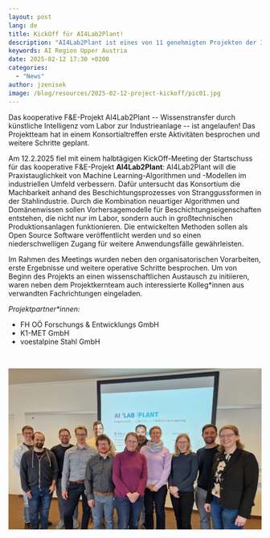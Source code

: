 ```yaml
---
layout: post
lang: de
title: KickOff für AI4Lab2Plant!
description: "AI4Lab2Plant ist eines von 11 genehmigten Projekten der Initiative AI Region Upper Austria des Landes Oberösterreich im Rahmen der Wirtschafts- und Forschungsstrategie #upperVISION2030."
keywords: AI Region Upper Austria
date: 2025-02-12 17:30 +0200
categories:
  - "News"
author: jzenisek
image: /blog/resources/2025-02-12-project-kickoff/pic01.jpg
---
```



Das kooperative F&E-Projekt AI4Lab2Plant -- Wissenstransfer durch künstliche Intelligenz vom Labor zur Industrieanlage -- ist angelaufen! Das Projektteam hat in einem Konsortialtreffen erste Aktivitäten besprochen und weitere Schritte geplant.

<!--more-->

Am 12.2.2025 fiel mit einem halbtägigen KickOff-Meeting der Startschuss für das kooperative F&E-Projekt **AI4Lab2Plant**: AI4Lab2Plant will die Praxistauglichkeit von Machine Learning-Algorithmen und -Modellen im industriellen Umfeld verbessern. Dafür untersucht das Konsortium die Machbarkeit anhand des Beschichtungsprozesses von Stranggussformen in der Stahlindustrie. Durch die Kombination neuartiger Algorithmen und Domänenwissen sollen Vorhersagemodelle für Beschichtungseigenschaften entstehen, die nicht nur im Labor, sondern auch in großtechnischen Produktionsanlagen funktionieren. Die entwickelten Methoden sollen als Open Source Software veröffentlicht werden und so einen niederschwelligen Zugang für weitere Anwendungsfälle gewährleisten.

Im Rahmen des Meetings wurden neben den organisatorischen Vorarbeiten, erste Ergebnisse und weitere operative Schritte besprochen. Um von Beginn des Projekts an einen wissenschaftlichen Austausch zu initiieren, waren neben dem Projektkernteam auch interessierte Kolleg*innen aus verwandten Fachrichtungen eingeladen.

*Projektpartner\*innen:*
- FH OÖ Forschungs & Entwicklungs GmbH
- K1-MET GmbH
- voestalpine Stahl GmbH

<br/>

![pic01.jpg](/blog/resources/2025-02-12-project-kickoff/pic01.jpg) <br/><br/>
